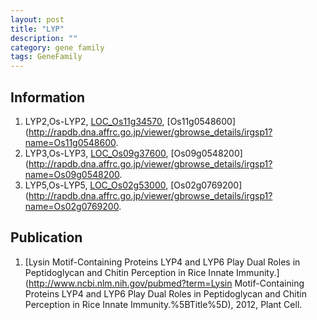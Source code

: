 ```yaml
---
layout: post
title: "LYP"
description: ""
category: gene family
tags: GeneFamily
---
```


## Information
1. LYP2,Os-LYP2, [LOC_Os11g34570](http://rice.plantbiology.msu.edu/cgi-bin/ORF_infopage.cgi?orf=LOC_Os11g34570), [Os11g0548600](http://rapdb.dna.affrc.go.jp/viewer/gbrowse_details/irgsp1?name=Os11g0548600.
2. LYP3,Os-LYP3, [LOC_Os09g37600](http://rice.plantbiology.msu.edu/cgi-bin/ORF_infopage.cgi?orf=LOC_Os09g37600), [Os09g0548200](http://rapdb.dna.affrc.go.jp/viewer/gbrowse_details/irgsp1?name=Os09g0548200.
3. LYP5,Os-LYP5, [LOC_Os02g53000](http://rice.plantbiology.msu.edu/cgi-bin/ORF_infopage.cgi?orf=LOC_Os02g53000), [Os02g0769200](http://rapdb.dna.affrc.go.jp/viewer/gbrowse_details/irgsp1?name=Os02g0769200.

## Publication
1. [Lysin Motif-Containing Proteins LYP4 and LYP6 Play Dual Roles in Peptidoglycan and Chitin Perception in Rice Innate Immunity.](http://www.ncbi.nlm.nih.gov/pubmed?term=Lysin Motif-Containing Proteins LYP4 and LYP6 Play Dual Roles in Peptidoglycan and Chitin Perception in Rice Innate Immunity.%5BTitle%5D), 2012, Plant Cell.


